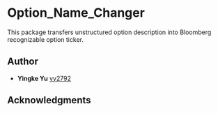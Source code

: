 # Option_Name_Changer
This package transfers unstructured option description into Bloomberg recognizable option ticker.



## Author

* **Yingke Yu** [yy2792](https://github.com/yy2792)

## Acknowledgments


